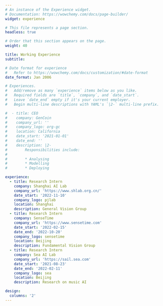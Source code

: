 ```yaml
---
# An instance of the Experience widget.
# Documentation: https://wowchemy.com/docs/page-builder/
widget: experience

# This file represents a page section.
headless: true

# Order that this section appears on the page.
weight: 40

title: Working Experience
subtitle:

# Date format for experience
#   Refer to https://wowchemy.com/docs/customization/#date-format
date_format: Jan 2006

# Experiences.
#   Add/remove as many `experience` items below as you like.
#   Required fields are `title`, `company`, and `date_start`.
#   Leave `date_end` empty if it's your current employer.
#   Begin multi-line descriptions with YAML's `|2-` multi-line prefix.

#  - title: CEO
#    company: GenCoin
#    company_url: ''
#    company_logo: org-gc
#    location: California
#    date_start: '2021-01-01'
#    date_end: ''
#    description: |2-
#        Responsibilities include:
#        
#        * Analysing
#        * Modelling
#        * Deploying

experience:
  - title: Research Intern
    company: Shanghai AI Lab
    company_url: 'https://www.shlab.org.cn/'
    date_start: '2022-11-10'
    company_logo: pjlab
    location: Shanghai
    description: General Vision Group
  - title: Research Intern
    company: SenseTime
    company_url: 'https://www.sensetime.com'
    date_start: '2022-02-15'
    date_end: '2022-10-20'
    company_logo: sensetime
    location: Beijing
    description: Fundamental Vision Group
  - title: Research Intern
    company: Sea AI Lab
    company_url: 'https://sail.sea.com'
    date_start: '2021-08-23'
    date_end: '2022-02-11'
    company_logo: sea
    location: Beijing
    description: Research on music AI

design:
  columns: '2'
---
```


